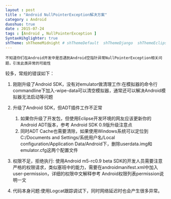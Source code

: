 ```yaml
---
layout : post
title : "Android NullPointerException解决方案"
category : Android
duoshuo: true
date : 2015-07-24
tags : [Android , NullPointerException ]
SyntaxHihglighter: true
shTheme: shThemeMidnight # shThemeDefault  shThemeDjango  shThemeEclipse  shThemeEmacs  shThemeFadeToGrey  shThemeMidnight  shThemeRDark
---
```


	不知道你们在Android开发中是否遇到Android空指针异常NullPointerException相关问题，引发此类异常的可能性
较多，常规的错误如下：

<!-- more -->

1. 刚刚升级了Android SDK，没有对emulator做清理工作:在模拟器的命令行commandline下加入-wipe-data可以清空模拟器，通常还可以解决Android模拟器无法启动等问题

2. 升级了Android SDK，但ADT插件工作不正常
	1. 如果你升级了开发包，但使用Eclipse开发环境的网友应该更新你的Android ADT版本，参考 Android SDK 0.9版升级注意点
	2. 同时ADT Cache也需要清除，如果使用Windows系统可以定位到C:/Documents and Settings/系统用户名/Local configuration/Application Data/Android下，删除userdata.img和emulator.cfg这两个配置文件

3. 权限不足，拒绝执行: 使用Android m5-rc0.9 beta SDK的开发人员需要注意严格的权限请求，类似塞班中的能力，需要在androidmanifest.xml中加入user-permission，详细的权限中文解释参考 Android权限列表permission说明一文
4. 代码本身问题:使用Logcat跟踪调试下，同时网络延迟时也会产生很多异常。
